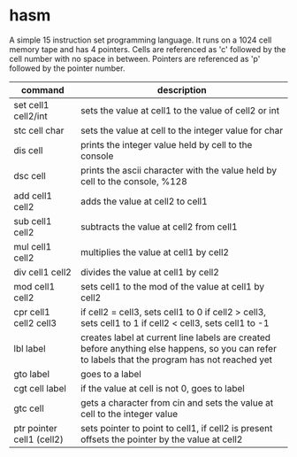 # hasm
A simple 15 instruction set programming language. It runs on a 1024 cell memory tape and has 4 pointers. Cells are referenced as 'c' followed by the cell number with no space in between. Pointers are referenced as 'p' followed by the pointer number.

| command                   | description                                                                                                                                      |
|---------------------------|--------------------------------------------------------------------------------------------------------------------------------------------------|
| set cell1 cell2/int       | sets the value at cell1 to the value of cell2 or int                                                                                             |
| stc cell char             | sets the value at cell to the integer value for char                                                                                             |
| dis cell                  | prints the integer value held by cell to the console                                                                                             |
| dsc cell                  | prints the ascii character with the value held by cell to the console, %128                                                                      |
| add cell1 cell2           | adds the value at cell2 to cell1                                                                                                                 |
| sub cell1 cell2           | subtracts the value at cell2 from cell1                                                                                                          |
| mul cell1 cell2           | multiplies the value at cell1 by cell2                                                                                                           |
| div cell1 cell2           | divides the value at cell1 by cell2                                                                                                              |
| mod cell1 cell2           | sets cell1 to the mod of the value at cell1 by cell2                                                                                             |
| cpr cell1 cell2 cell3     | if cell2 = cell3, sets cell1 to 0 if cell2 > cell3, sets cell1 to 1 if cell2 < cell3, sets cell1 to -1                                           |
| lbl label                 | creates label at current line labels are created before anything else happens,   so you can refer to labels that the program has not reached yet |
| gto label                 | goes to a label                                                                                                                                  |
| cgt cell label            | if the value at cell is not 0, goes to label                                                                                                     |
| gtc cell                  | gets a character from cin and sets the value at cell to the integer value                                                                        |
| ptr pointer cell1 (cell2) | sets pointer to point to cell1,   if cell2 is present offsets the pointer by the value at cell2 
